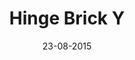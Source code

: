 ---
title: "Hinge Brick Y"
date: 23-08-2015

image: image.png
cad: model.ldr

taxonomy:
  part: ["30364", "30540", "30565"]
  partcount: 5

  width: [6, stud]
  depth: [6, stud]
  height: [4, plate]

  function: [stud_tilt, stud_twist]
  stud_tilt_angle: [90, 180]
  stud_twist_angle: 45
---